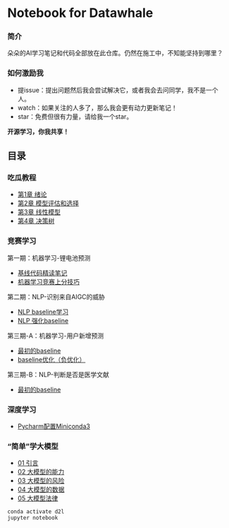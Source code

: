 # Notebook for Datawhale

### 简介

朵朵的AI学习笔记和代码全部放在此仓库。仍然在施工中，不知能坚持到哪里？

### 如何激励我

- 提issue：提出问题然后我会尝试解决它，或者我会去问同学，我不是一个人。
- watch：如果关注的人多了，那么我会更有动力更新笔记！
- star：免费但很有力量，请给我一个star。

**开源学习，你我共享！**

## 目录

### 吃瓜教程

* [第1章 绪论](/吃瓜教程/第1章-绪论.md)
* [第2章 模型评估和选择](/吃瓜教程/第2章-模型评估和选择.md)
* [第3章 线性模型](/吃瓜教程/第3章-线性模型.md)
* [第4章 决策树](/吃瓜教程/第4章-决策树.md)

### 竞赛学习

第一期：机器学习-锂电池预测

* [基线代码精读笔记](/竞赛笔记/机器学习/基线代码精读笔记.md)
* [机器学习竞赛上分技巧](/竞赛笔记//机器学习/机器学习竞赛上分技巧.md)

第二期：NLP-识别来自AIGC的威胁

* [NLP baseline学习](/竞赛笔记/NLP/nlp比赛baseline笔记.md)
* [NLP 强化baseline](/竞赛笔记/NLP/深度学习改进型baseline笔记.md)

第三期-A：机器学习-用户新增预测

* [最初的baseline](/竞赛笔记/机器学习/用户新增预测baseline笔记.md)
* [baseline优化（负优化）](/竞赛笔记/机器学习/用户新增预测baseline优化.md)

第三期-B：NLP-判断是否是医学文献

* [最初的baseline](/竞赛笔记/NLP/医学文献分类baseline笔记.md)

### 深度学习

* [Pycharm配置Miniconda3](/深度学习/notes/Pycharm配置Miniconda3.md)

### “简单”学大模型

* [01 引言](/《简单》学点大模型/01引言.md)
* [02 大模型的能力](/《简单》学点大模型/02大模型的能力.md)
* [03 大模型的风险](/《简单》学点大模型/03大模型的风险.md)
* [04 大模型的数据](/《简单》学点大模型/04大模型的数据.md)
* [05 大模型法律](/《简单》学点大模型/05大模型法律.md)
```
conda activate d2l
jupyter notebook
```